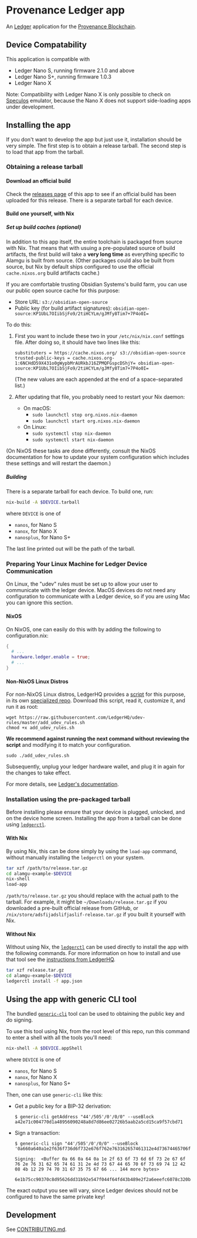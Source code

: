 # Provenance Ledger app

An [Ledger](https://www.ledger.com/) application for the [Provenance Blockchain](https://provenance.io/).

## Device Compatability

This application is compatible with
- Ledger Nano S, running firmware 2.1.0 and above
- Ledger Nano S+, running firmware 1.0.3
- Ledger Nano X

Note: Compatibility with Ledger Nano X is only possible to check on [Speculos](https://github.com/ledgerHQ/speculos/) emulator,
because the Nano X does not support side-loading apps under development.

## Installing the app

If you don't want to develop the app but just use it, installation should be very simple.
The first step is to obtain a release tarball.
The second step is to load that app from the tarball.

### Obtaining a release tarball

#### Download an official build

Check the [releases page](https://github.com/obsidiansystems/provenance/releases) of this app to see if an official build has been uploaded for this release.
There is a separate tarball for each device.

#### Build one yourself, with Nix

##### Set up build caches (optional)

In addition to this app itself, the entire toolchain is packaged from source with Nix.
That means that with usuing a pre-populated source of build artifacts, the first build will take a **very long time** as everything specific to Alamgu is built from source.
(Other packages could also be built from source, but Nix by default ships configured to use the official `cache.nixos.org` build artifacts cache.)

If you are comfortable trusting Obsidian Systems's build farm, you can use our public open source cache for this purpose:

  - Store URL: `s3://obsidian-open-source`
  - Public key (for build artifact signatures): `obsidian-open-source:KP1UbL7OIibSjFo9/2tiHCYLm/gJMfy8Tim7+7P4o0I=`

To do this:

1. First you want to include these two in your `/etc/nix/nix.conf` settings file.
   After doing so, it should have two lines like this:
   ```
   substituters = https://cache.nixos.org/ s3://obsidian-open-source
   trusted-public-keys = cache.nixos.org-1:6NCHdD59X431o0gWypbMrAURkbJ16ZPMQFGspcDShjY= obsidian-open-source:KP1UbL7OIibSjFo9/2tiHCYLm/gJMfy8Tim7+7P4o0I=
   ```
   (The new values are each appended at the end of a space-separated list.)

2. After updating that file, you probably need to restart your Nix daemon:

   - On macOS:
     - `sudo launchctl stop org.nixos.nix-daemon`
     - `sudo launchctl start org.nixos.nix-daemon`
   - On Linux:
     - `sudo systemctl stop nix-daemon`
     - `sudo systemctl start nix-daemon`

(On NixOS these tasks are done differently, consult the NixOS documentation for how to update your system configuration which includes these settings and will restart the daemon.)

##### Building

There is a separate tarball for each device.
To build one, run:
```bash
nix-build -A $DEVICE.tarball
```
where `DEVICE` is one of
 - `nanos`, for Nano S
 - `nanox`, for Nano X
 - `nanosplus`, for Nano S+

The last line printed out will be the path of the tarball.

### Preparing Your Linux Machine for Ledger Device Communication

On Linux, the "udev" rules must be set up to allow your user to communicate with the ledger device. MacOS devices do not need any configuration to communicate with a Ledger device, so if you are using Mac you can ignore this section.

#### NixOS

On NixOS, one can easily do this with by adding the following to configuration.nix:

``` nix
{
  # ...
  hardware.ledger.enable = true;
  # ...
}
```

#### Non-NixOS Linux Distros

For non-NixOS Linux distros, LedgerHQ provides a [script](https://raw.githubusercontent.com/LedgerHQ/udev-rules/master/add_udev_rules.sh) for this purpose, in its own [specialized repo](https://github.com/LedgerHQ/udev-rules). Download this script, read it, customize it, and run it as root:

```shell
wget https://raw.githubusercontent.com/LedgerHQ/udev-rules/master/add_udev_rules.sh
chmod +x add_udev_rules.sh
```

**We recommend against running the next command without reviewing the script** and modifying it to match your configuration.

```shell
sudo ./add_udev_rules.sh
```

Subsequently, unplug your ledger hardware wallet, and plug it in again for the changes to take effect.

For more details, see [Ledger's documentation](https://support.ledger.com/hc/en-us/articles/115005165269-Fix-connection-issues).

### Installation using the pre-packaged tarball

Before installing please ensure that your device is plugged, unlocked, and on the device home screen.
Installing the app from a tarball can be done using [`ledgerctl`](https://github.com/ledgerHQ/ledgerctl).

#### With Nix

By using Nix, this can be done simply by using the `load-app` command, without manually installing the `ledgerctl` on your system.

```bash
tar xzf /path/to/release.tar.gz
cd alamgu-example-$DEVICE
nix-shell
load-app
```

`/path/to/release.tar.gz` you should replace with the actual path to the tarball.
For example, it might be `~/Downloads/release.tar.gz` if you downloaded a pre-built official release from GitHub, or `/nix/store/adsfijadslifjaslif-release.tar.gz` if you built it yourself with Nix.

#### Without Nix

Without using Nix, the [`ledgerctl`](https://github.com/LedgerHQ/ledgerctl) can be used directly to install the app with the following commands.
For more information on how to install and use that tool see the [instructions from LedgerHQ](https://github.com/LedgerHQ/ledgerctl).

```bash
tar xzf release.tar.gz
cd alamgu-example-$DEVICE
ledgerctl install -f app.json
```

## Using the app with generic CLI tool

The bundled [`generic-cli`](https://github.com/alamgu/alamgu-generic-cli) tool can be used to obtaining the public key and do signing.

To use this tool using Nix, from the root level of this repo, run this command to enter a shell with all the tools you'll need:
```bash
nix-shell -A $DEVICE.appShell
```
where `DEVICE` is one of
 - `nanos`, for Nano S
 - `nanox`, for Nano X
 - `nanosplus`, for Nano S+

Then, one can use `generic-cli` like this:

- Get a public key for a BIP-32 derivation:
  ```shell-session
  $ generic-cli getAddress "44'/505'/0'/0/0" --useBlock
  a42e71c004770d1a48956090248a8d7d86ee02726b5aab2a5cd15ca9f57cbd71
  ```

- Sign a transaction:
  ```shell-session
  $ generic-cli sign "44'/505'/0'/0/0" --useBlock '0a660a640a1e2f636f736d6f732e676f762e763162657461312e4d73674465706f7369741242084b1229747031673575676665676b6c35676d6e3034396e35613968676a6e3367656430656b703866326677781a130a056e68617368120a3530303030303030303012560a500a460a1f2f636f736d6f732e63727970746f2e736563703235366b312e5075624b657912230a2102da92ecc44eef3299e00cdf8f4768d5b606bf8242ff5277e6f07aadd935257a3712040a0208011852120210001a00'
    
  Signing:  <Buffer 0a 66 0a 64 0a 1e 2f 63 6f 73 6d 6f 73 2e 67 6f 76 2e 76 31 62 65 74 61 31 2e 4d 73 67 44 65 70 6f 73 69 74 12 42 08 4b 12 29 74 70 31 67 35 75 67 66 ... 144 more bytes>
    
  6e1b75cc90370c8d95626dd31b92e547f044f64fd43b489e2f2a6eeefc6078c320b831d5260e01978c9bf54146b6fc8d88fd652d625b87626900e332fdbb6c09
  ```

The exact output you see will vary, since Ledger devices should not be configured to have the same private key!

## Development

See [CONTRIBUTING.md](./CONTRIBUTING.md).
